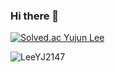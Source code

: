 ### Hi there 👋
[![Solved.ac
Yujun Lee](http://mazassumnida.wtf/api/v2/generate_badge?boj=ljy0929)](https://solved.ac/lyj0929)
<p><img align="center" src="https://github-readme-stats.vercel.app/api/top-langs?LeeYJ2147=LeeYJ2147&show_icons=true&locale=en&layout=compact" alt="LeeYJ2147" /></p>

<!--
**LeeYJ2147/LeeYJ2147** is a ✨ _special_ ✨ repository because its `README.md` (this file) appears on your GitHub profile.

Here are some ideas to get you started:

- 🔭 I’m currently working on ...
- 🌱 I’m currently learning ...
- 👯 I’m looking to collaborate on ...
- 🤔 I’m looking for help with ...
- 💬 Ask me about ...
- 📫 How to reach me: ...
- 😄 Pronouns: ...
- ⚡ Fun fact: ...
-->
